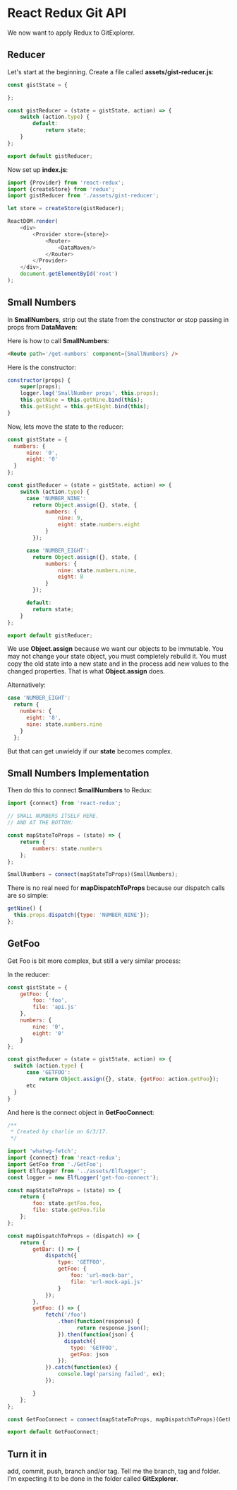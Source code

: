 # React Redux Git API

We now want to apply Redux to GitExplorer.

## Reducer

Let's start at the beginning. Create a file called **assets/gist-reducer.js**:

```javascript
const gistState = {

};

const gistReducer = (state = gistState, action) => {
    switch (action.type) {
        default:
            return state;
    }
};

export default gistReducer;
```

Now set up **index.js**:

```javascript
import {Provider} from 'react-redux';
import {createStore} from 'redux';
import gistReducer from './assets/gist-reducer';

let store = createStore(gistReducer);

ReactDOM.render(
    <div>
        <Provider store={store}>
		    <Router>
		        <DataMaven/>
		    </Router>
		</Provider>
    </div>,
    document.getElementById('root')
);
```

## Small Numbers

In **SmallNumbers**, strip out the state from the constructor or stop passing in props from **DataMaven**:

Here is how to call **SmallNumbers**:

```html
<Route path='/get-numbers' component={SmallNumbers} />
```

Here is the constructor:

```javascript
constructor(props) {
    super(props);
    logger.log('SmallNumber props', this.props);
    this.getNine = this.getNine.bind(this);
    this.getEight = this.getEight.bind(this);
}
```

Now, lets move the state to the reducer:

```javascript
const gistState = {
  numbers: {
      nine: '0',
      eight: '0'
  }
};

const gistReducer = (state = gistState, action) => {
    switch (action.type) {
      case 'NUMBER_NINE':
        return Object.assign({}, state, {
            numbers: {
                nine: 9,
                eight: state.numbers.eight
            }
        });

      case 'NUMBER_EIGHT':
        return Object.assign({}, state, {
            numbers: {
                nine: state.numbers.nine,
                eight: 8
            }
        });

      default:
        return state;
    }
};

export default gistReducer;
```

We use **Object.assign** because we want our objects to be immutable. You may not change your state object, you must completely rebuild it. You must copy the old state into a new state and in the process add new values to the changed properties. That is what **Object.assign** does.

Alternatively:

```javascript
case 'NUMBER_EIGHT':
  return {
    numbers: {
      eight: '8',
      nine: state.numbers.nine
    }
  };
```

But that can get unwieldy if our **state** becomes complex.

## Small Numbers Implementation

Then do this to connect **SmallNumbers** to Redux:

```javascript
import {connect} from 'react-redux';

// SMALL NUMBERS ITSELF HERE.
// AND AT THE BOTTOM:

const mapStateToProps = (state) => {
    return {
        numbers: state.numbers
    };
};

SmallNumbers = connect(mapStateToProps)(SmallNumbers);
```

There is no real need for **mapDispatchToProps** because our dispatch calls are so simple:

```javascript
getNine() {
  this.props.dispatch({type: 'NUMBER_NINE'});
};
```

## GetFoo

Get Foo is bit more complex, but still a very similar process:


In the reducer:

```javascript
const gistState = {
    getFoo: {
        foo: 'foo',
        file: 'api.js'
    },
    numbers: {
        nine: '0',
        eight: '0'
    }
};

const gistReducer = (state = gistState, action) => {
  switch (action.type) {
      case 'GETFOO':
          return Object.assign({}, state, {getFoo: action.getFoo});
      etc
  }      
}
```    

And here is the connect object in **GetFooConnect**:

```javascript
/**
 * Created by charlie on 6/3/17.
 */

import 'whatwg-fetch';
import {connect} from 'react-redux';
import GetFoo from './GetFoo';
import ElfLogger from '../assets/ElfLogger';
const logger = new ElfLogger('get-foo-connect');

const mapStateToProps = (state) => {
    return {
        foo: state.getFoo.foo,
        file: state.getFoo.file
    };
};

const mapDispatchToProps = (dispatch) => {
    return {
        getBar: () => {
            dispatch({
                type: 'GETFOO',
                getFoo: {
                    foo: 'url-mock-bar',
                    file: 'url-mock-api.js'
                }
            });
        },
        getFoo: () => {
            fetch('/foo')
                .then(function(response) {
                      return response.json();
                }).then(function(json) {
                  dispatch({
                    type: 'GETFOO',
                    getFoo: json
                });
            }).catch(function(ex) {
                console.log('parsing failed', ex);
            });

        }
    };
};

const GetFooConnect = connect(mapStateToProps, mapDispatchToProps)(GetFoo);

export default GetFooConnect;
```

## Turn it in

add, commit, push, branch and/or tag. Tell me the branch, tag and folder. I'm expecting it to be done in the folder called **GitExplorer**.
